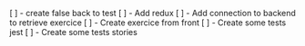 [ ] - create false back to test
[ ] - Add redux
[ ] - Add connection to backend to retrieve exercice
[ ] - Create exercice from front 
[ ] - Create some tests jest
[ ] - Create some tests stories

